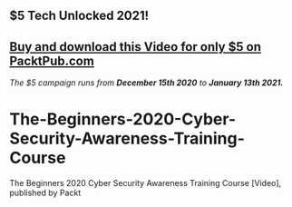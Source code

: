 ## $5 Tech Unlocked 2021!
[Buy and download this Video for only $5 on PacktPub.com](https://www.packtpub.com/product/the-beginners-2020-cyber-security-awareness-training-course-video/9781800560765)
-----
*The $5 campaign         runs from __December 15th 2020__ to __January 13th 2021.__*

# The-Beginners-2020-Cyber-Security-Awareness-Training-Course
The Beginners 2020 Cyber Security Awareness Training Course [Video], published by Packt
